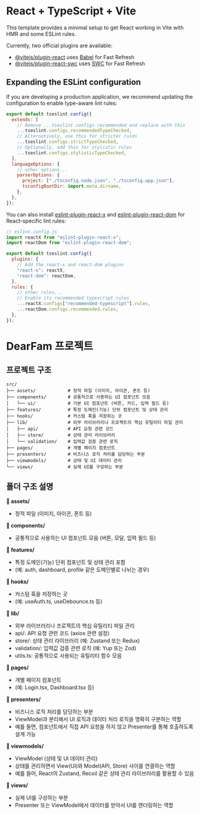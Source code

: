 # React + TypeScript + Vite

This template provides a minimal setup to get React working in Vite with HMR and some ESLint rules.

Currently, two official plugins are available:

- [@vitejs/plugin-react](https://github.com/vitejs/vite-plugin-react/blob/main/packages/plugin-react/README.md) uses [Babel](https://babeljs.io/) for Fast Refresh
- [@vitejs/plugin-react-swc](https://github.com/vitejs/vite-plugin-react-swc) uses [SWC](https://swc.rs/) for Fast Refresh

## Expanding the ESLint configuration

If you are developing a production application, we recommend updating the configuration to enable type-aware lint rules:

```js
export default tseslint.config({
  extends: [
    // Remove ...tseslint.configs.recommended and replace with this
    ...tseslint.configs.recommendedTypeChecked,
    // Alternatively, use this for stricter rules
    ...tseslint.configs.strictTypeChecked,
    // Optionally, add this for stylistic rules
    ...tseslint.configs.stylisticTypeChecked,
  ],
  languageOptions: {
    // other options...
    parserOptions: {
      project: ["./tsconfig.node.json", "./tsconfig.app.json"],
      tsconfigRootDir: import.meta.dirname,
    },
  },
});
```

You can also install [eslint-plugin-react-x](https://github.com/Rel1cx/eslint-react/tree/main/packages/plugins/eslint-plugin-react-x) and [eslint-plugin-react-dom](https://github.com/Rel1cx/eslint-react/tree/main/packages/plugins/eslint-plugin-react-dom) for React-specific lint rules:

```js
// eslint.config.js
import reactX from "eslint-plugin-react-x";
import reactDom from "eslint-plugin-react-dom";

export default tseslint.config({
  plugins: {
    // Add the react-x and react-dom plugins
    "react-x": reactX,
    "react-dom": reactDom,
  },
  rules: {
    // other rules...
    // Enable its recommended typescript rules
    ...reactX.configs["recommended-typescript"].rules,
    ...reactDom.configs.recommended.rules,
  },
});
```

# DearFam 프로젝트

## 프로젝트 구조

```
src/
├── assets/            # 정적 파일 (이미지, 아이콘, 폰트 등)
├── components/        # 공통적으로 사용하는 UI 컴포넌트 모음
│   └── ui/            # 기본 UI 컴포넌트 (버튼, 카드, 입력 필드 등)
├── features/          # 특정 도메인(기능) 단위 컴포넌트 및 상태 관리
├── hooks/             # 커스텀 훅을 저장하는 곳
├── lib/               # 외부 라이브러리나 프로젝트의 핵심 유틸리티 파일 관리
│   ├── api/           # API 요청 관련 코드
│   ├── store/         # 상태 관리 라이브러리
│   └── validation/    # 입력값 검증 관련 로직
├── pages/             # 개별 페이지 컴포넌트
├── presenters/        # 비즈니스 로직 처리를 담당하는 부분
├── viewmodels/        # 상태 및 UI 데이터 관리
└── views/             # 실제 UI를 구성하는 부분
```

## 폴더 구조 설명

**🔹 assets/**

- 정적 파일 (이미지, 아이콘, 폰트 등)

**🔹 components/**

- 공통적으로 사용하는 UI 컴포넌트 모음 (버튼, 모달, 입력 필드 등)

**🔹 features/**

- 특정 도메인(기능) 단위 컴포넌트 및 상태 관리 포함
- (예: auth, dashboard, profile 같은 도메인별로 나뉘는 경우)

**🔹 hooks/**

- 커스텀 훅을 저장하는 곳
- (예: useAuth.ts, useDebounce.ts 등)

**🔹 lib/**

- 외부 라이브러리나 프로젝트의 핵심 유틸리티 파일 관리
- api/: API 요청 관련 코드 (axios 관련 설정)
- store/: 상태 관리 라이브러리 (예: Zustand 또는 Redux)
- validation/: 입력값 검증 관련 로직 (예: Yup 또는 Zod)
- utils.ts: 공통적으로 사용되는 유틸리티 함수 모음

**🔹 pages/**

- 개별 페이지 컴포넌트
- (예: Login.tsx, Dashboard.tsx 등)

**🔹 presenters/**

- 비즈니스 로직 처리를 담당하는 부분
- ViewModel과 분리해서 UI 로직과 데이터 처리 로직을 명확히 구분하는 역할
- 예를 들면, 컴포넌트에서 직접 API 요청을 하지 않고 Presenter를 통해 호출하도록 설계 가능

**🔹 viewmodels/**

- ViewModel (상태 및 UI 데이터 관리)
- 상태를 관리하면서 View(UI)와 Model(API, Store) 사이를 연결하는 역할
- 예를 들어, React의 Zustand, Recoil 같은 상태 관리 라이브러리를 활용할 수 있음

**🔹 views/**

- 실제 UI를 구성하는 부분
- Presenter 또는 ViewModel에서 데이터를 받아서 UI를 렌더링하는 역할
